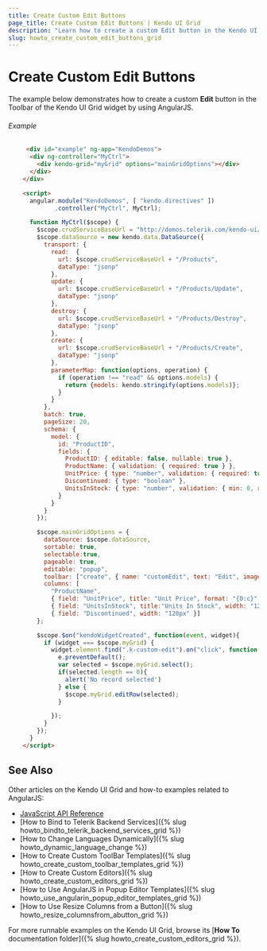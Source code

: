 ```yaml
---
title: Create Custom Edit Buttons
page_title: Create Custom Edit Buttons | Kendo UI Grid
description: "Learn how to create a custom Edit button in the Kendo UI Grid widget by using AngularJS."
slug: howto_create_custom_edit_buttons_grid
---
```


# Create Custom Edit Buttons

The example below demonstrates how to create a custom **Edit** button in the Toolbar of the Kendo UI Grid widget by using AngularJS.

###### Example

```html
     <div id="example" ng-app="KendoDemos">
      <div ng-controller="MyCtrl">
        <div kendo-grid="myGrid" options="mainGridOptions"></div>
      </div>
    </div>

    <script>
      angular.module("KendoDemos", [ "kendo.directives" ])
             .controller("MyCtrl", MyCtrl);

      function MyCtrl($scope) {
        $scope.crudServiceBaseUrl = "http://demos.telerik.com/kendo-ui/service";
        $scope.dataSource = new kendo.data.DataSource({
          transport: {
            read:  {
              url: $scope.crudServiceBaseUrl + "/Products",
              dataType: "jsonp"
            },
            update: {
              url: $scope.crudServiceBaseUrl + "/Products/Update",
              dataType: "jsonp"
            },
            destroy: {
              url: $scope.crudServiceBaseUrl + "/Products/Destroy",
              dataType: "jsonp"
            },
            create: {
              url: $scope.crudServiceBaseUrl + "/Products/Create",
              dataType: "jsonp"
            },
            parameterMap: function(options, operation) {
              if (operation !== "read" && options.models) {
                return {models: kendo.stringify(options.models)};
              }
            }
          },
          batch: true,
          pageSize: 20,
          schema: {
            model: {
              id: "ProductID",
              fields: {
                ProductID: { editable: false, nullable: true },
                ProductName: { validation: { required: true } },
                UnitPrice: { type: "number", validation: { required: true, min: 1} },
                Discontinued: { type: "boolean" },
                UnitsInStock: { type: "number", validation: { min: 0, required: true } }
              }
            }
          }
        });

        $scope.mainGridOptions = {
          dataSource: $scope.dataSource,
          sortable: true,
          selectable:true,
          pageable: true,
          editable: "popup",
          toolbar: ["create", { name: "customEdit", text: "Edit", imageClass: "k-edit", className: "k-custom-edit", iconClass: "k-icon" }],
          columns: [
            "ProductName",
            { field: "UnitPrice", title: "Unit Price", format: "{0:c}", width: "120px" },
            { field: "UnitsInStock", title:"Units In Stock", width: "120px" },
            { field: "Discontinued", width: "120px" }]
        };

        $scope.$on("kendoWidgetCreated", function(event, widget){
          if (widget === $scope.myGrid) {
            widget.element.find(".k-custom-edit").on("click", function(e){
              e.preventDefault();
              var selected = $scope.myGrid.select();
              if(selected.length == 0){
                alert('No record selected')
              } else {
                $scope.myGrid.editRow(selected);
              }

            });
          }
        });
      }
    </script>
```

## See Also

Other articles on the Kendo UI Grid and how-to examples related to AngularJS:

* [JavaScript API Reference](/api/javascript/ui/grid)
* [How to Bind to Telerik Backend Services]({% slug howto_bindto_telerik_backend_services_grid %})
* [How to Change Languages Dynamically]({% slug howto_dynamic_language_change %})
* [How to Create Custom ToolBar Templates]({% slug howto_create_custom_toolbar_templates_grid %})
* [How to Create Custom Editors]({% slug howto_create_custom_editors_grid %})
* [How to Use AngularJS in Popup Editor Templates]({% slug howto_use_angularin_popup_editor_templates_grid %})
* [How to Use Resize Columns from a Button]({% slug howto_resize_columnsfrom_abutton_grid %})

For more runnable examples on the Kendo UI Grid, browse its [**How To** documentation folder]({% slug howto_create_custom_editors_grid %}).
